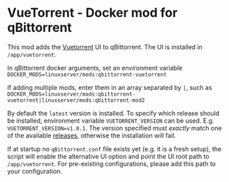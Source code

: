 # VueTorrent - Docker mod for qBittorrent 

This mod adds the [Vuetorrent](https://github.com/WDaan/VueTorrent) UI to qBittorrent. 
The UI is installed in `/app/vuetorrent`.

In qBittorrent docker arguments, set an environment variable `DOCKER_MODS=linuxserver/mods:qbittorrent-vuetorrent`

If adding multiple mods, enter them in an array separated by `|`, such as `DOCKER_MODS=linuxserver/mods:qbittorrent-vuetorrent|linuxserver/mods:qbittorrent-mod2`

By default the `latest` version is installed. To specify which release should be installed, environment variable `VUETORRENT_VERSION` can be used. E.g. `VUETORRENT_VERSION=v1.0.1`. The version specified must _exactly_ match one of the available [releases](https://github.com/WDaan/VueTorrent/releases), otherwise the installation will fail.

If at startup no `qBittorrent.conf` file exists yet (e.g. it is a fresh setup), the script will enable the alternative UI option and point the UI root path to `/app/vuetorrent`.
For pre-existing configurations, please add this path to your configuration.
